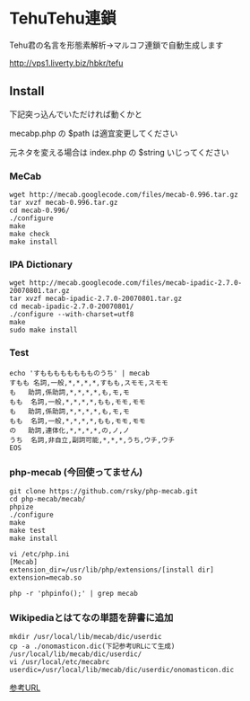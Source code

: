 # TehuTehu連鎖

Tehu君の名言を形態素解析→マルコフ連鎖で自動生成します

http://vps1.liverty.biz/hbkr/tefu

## Install

下記突っ込んでいただければ動くかと

mecabp.php の $path は適宜変更してください

元ネタを変える場合は index.php の $string いじってください


### MeCab

    wget http://mecab.googlecode.com/files/mecab-0.996.tar.gz
    tar xvzf mecab-0.996.tar.gz
    cd mecab-0.996/
    ./configure
    make
    make check
    make install

### IPA Dictionary

    wget http://mecab.googlecode.com/files/mecab-ipadic-2.7.0-20070801.tar.gz
    tar xvzf mecab-ipadic-2.7.0-20070801.tar.gz
    cd mecab-ipadic-2.7.0-20070801/
    ./configure --with-charset=utf8
    make
    sudo make install

### Test

    echo 'すもももももももものうち' | mecab
    すもも 名詞,一般,*,*,*,*,すもも,スモモ,スモモ
    も   助詞,係助詞,*,*,*,*,も,モ,モ
    もも  名詞,一般,*,*,*,*,もも,モモ,モモ
    も   助詞,係助詞,*,*,*,*,も,モ,モ
    もも  名詞,一般,*,*,*,*,もも,モモ,モモ
    の   助詞,連体化,*,*,*,*,の,ノ,ノ
    うち  名詞,非自立,副詞可能,*,*,*,うち,ウチ,ウチ
    EOS

### php-mecab (今回使ってません)

    git clone https://github.com/rsky/php-mecab.git
    cd php-mecab/mecab/
    phpize
    ./configure
    make
    make test
    make install

    vi /etc/php.ini
    [Mecab]
    extension_dir=/usr/lib/php/extensions/[install dir]
    extension=mecab.so

    php -r 'phpinfo();' | grep mecab

### Wikipediaとはてなの単語を辞書に追加

    mkdir /usr/local/lib/mecab/dic/userdic
    cp -a ./onomasticon.dic(下記参考URLにて生成) /usr/local/lib/mecab/dic/userdic/
    vi /usr/local/etc/mecabrc
    userdic=/usr/local/lib/mecab/dic/userdic/onomasticon.dic

[参考URL](http://kzy52.com/entry/2014/10/05/195534)
